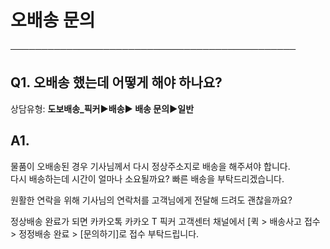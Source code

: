 # 오배송 문의

──────────────────────────────────────────────

**Q1. 오배송 했는데 어떻게 해야 하나요?**
---------------------------

상담유형: **도보배송\_픽커▶배송▶ 배송 문의▶일반**

**A1.**
-------

물품이 오배송된 경우 기사님께서 다시 정상주소지로 배송을 해주셔야 합니다.  
다시 배송하는데 시간이 얼마나 소요될까요? 빠른 배송을 부탁드리겠습니다.  
  
원활한 연락을 위해 기사님의 연락처를 고객님에게 전달해 드려도 괜찮을까요?

정상배송 완료가 되면 카카오톡 카카오 T 픽커 고객센터 채널에서 [퀵 > 배송사고 접수 > 정정배송 완료 > [문의하기]로 접수 부탁드립니다.